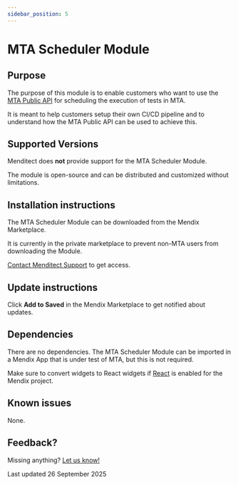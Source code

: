 ```yaml
---
sidebar_position: 5
---
```


# MTA Scheduler Module

## Purpose

The purpose of this module is to enable customers who want to use the [MTA Public API](../api) for scheduling the execution of tests in MTA.

It is meant to help customers setup their own CI/CD pipeline and to understand how the MTA Public API can be used to achieve this.

## Supported Versions

Menditect does **not** provide support for the MTA Scheduler Module.

The module is open-source and can be distributed and customized without limitations. 

## Installation instructions

The MTA Scheduler Module can be downloaded from the Mendix Marketplace.

It is currently in the private marketplace to prevent non-MTA users from downloading the Module.

[Contact Menditect Support](mailto:support@menditect.com) to get access.

## Update instructions

Click <i class="fa-regular fa-bookmark"></i> **Add to Saved** in the Mendix Marketplace to get notified about updates.

## Dependencies

There are no dependencies. The MTA Scheduler Module can be imported in a Mendix App that is under test of MTA, but this is not required.

Make sure to convert widgets to React widgets if [React](https://docs.mendix.com/refguide/mendix-client/react/) is enabled for the Mendix project.

## Known issues

None.

## Feedback?
Missing anything? [Let us know!](mailto:support@menditect.com)

Last updated 26 September 2025